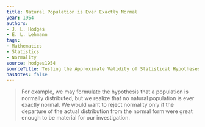 ```yaml
---
title: Natural Population is Ever Exactly Normal
year: 1954
authors:
- J. L. Hodges
- E. L. Lehmann
tags:
- Mathematics
- Statistics
- Normality
source: hodges1954
sourceTitle: Testing the Approximate Validity of Statistical Hypotheses
hasNotes: false
---
```


> For example, we may formulate the hypothesis that a population is normally distributed, but we realize that no natural population is ever exactly normal.
> We would want to reject normality only if the departure of the actual distribution from the normal form were great enough to be material for our investigation.
